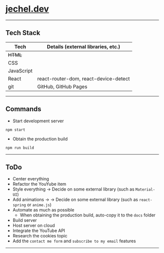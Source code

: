 # [jechel.dev](https://jechel.dev/)

***

## Tech Stack 
|  Tech      | Details (external libraries, etc.)    |
| ---------- | ------------------------------------- |
| ~~HTML~~   |                                       |
| CSS        |                                       |
| JavaScript |                                       |
| React      | react-router-dom, react-device-detect |
| git        | GitHub, GitHub Pages                  |

***

## Commands
- Start development server
```console
npm start
```
- Obtain the production build
```console
npm run build
```

***

## ToDo
- Center everything
- Refactor the YouYube item
- Style everything -> Decide on some external library (such as ```Material-UI```)
- Add animations -> -> Decide on some external library (such as ```react-spring``` or ```anime.js```)
- Automate as much as possible
    - When obtaining the production build, auto-copy it to the ```docs``` folder
- Build server
- Host server on cloud
- Integrate the YouTube API
- Research the cookies topic
- Add the ```contact me form``` and ```subscribe to my email``` features

***